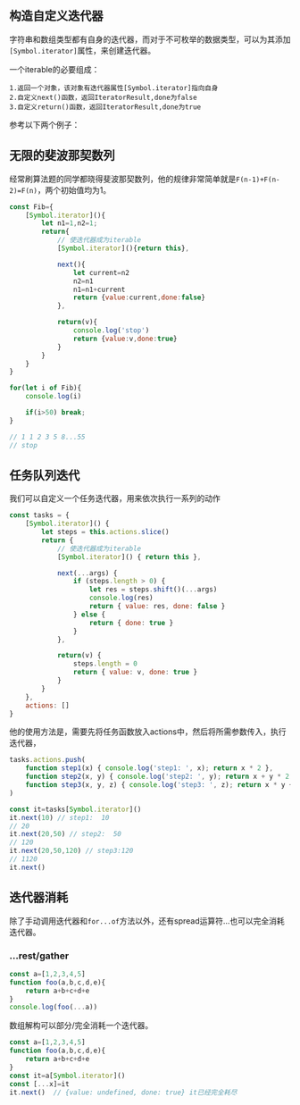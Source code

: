 ## 构造自定义迭代器
字符串和数组类型都有自身的迭代器，而对于不可枚举的数据类型，可以为其添加`[Symbol.iterator]`属性，来创建迭代器。

一个iterable的必要组成：
```
1.返回一个对象，该对象有迭代器属性[Symbol.iterator]指向自身
2.自定义next()函数，返回IteratorResult,done为false
3.自定义return()函数，返回IteratorResult,done为true
```
参考以下两个例子：
## 无限的斐波那契数列
经常刷算法题的同学都晓得斐波那契数列，他的规律非常简单就是`F(n-1)+F(n-2)=F(n)`，两个初始值均为1。

```js
const Fib={
    [Symbol.iterator](){
        let n1=1,n2=1;
        return{
            // 使迭代器成为iterable
            [Symbol.iterator](){return this},

            next(){
                let current=n2
                n2=n1
                n1=n1+current
                return {value:current,done:false}
            },

            return(v){
                console.log('stop')
                return {value:v,done:true}
            }
        }
    }
}

for(let i of Fib){
    console.log(i)

    if(i>50) break;
}

// 1 1 2 3 5 8...55
// stop
```
## 任务队列迭代
我们可以自定义一个任务迭代器，用来依次执行一系列的动作
```js
const tasks = {
    [Symbol.iterator]() {
        let steps = this.actions.slice()
        return {
            // 使迭代器成为iterable
            [Symbol.iterator]() { return this },

            next(...args) {
                if (steps.length > 0) {
                    let res = steps.shift()(...args)
                    console.log(res)
                    return { value: res, done: false }
                } else {
                    return { done: true }
                }
            },

            return(v) {
                steps.length = 0
                return { value: v, done: true }
            }
        }
    },
    actions: []
}

```
他的使用方法是，需要先将任务函数放入actions中，然后将所需参数传入，执行迭代器，
```js
tasks.actions.push(
    function step1(x) { console.log('step1: ', x); return x * 2 },
    function step2(x, y) { console.log('step2: ', y); return x + y * 2 },
    function step3(x, y, z) { console.log('step3: ', z); return x * y + z },
)

const it=tasks[Symbol.iterator]()
it.next(10) // step1:  10
// 20
it.next(20,50) // step2:  50
// 120
it.next(20,50,120) // step3:120
// 1120
it.next()
```
## 迭代器消耗
除了手动调用迭代器和`for...of`方法以外，还有spread运算符...也可以完全消耗迭代器。
### ...rest/gather
```js
const a=[1,2,3,4,5]
function foo(a,b,c,d,e){
    return a+b+c+d+e
}
console.log(foo(...a))
```
数组解构可以部分/完全消耗一个迭代器。
```js
const a=[1,2,3,4,5]
function foo(a,b,c,d,e){
    return a+b+c+d+e
}
const it=a[Symbol.iterator]()
const [...x]=it
it.next()  // {value: undefined, done: true} it已经完全耗尽
```